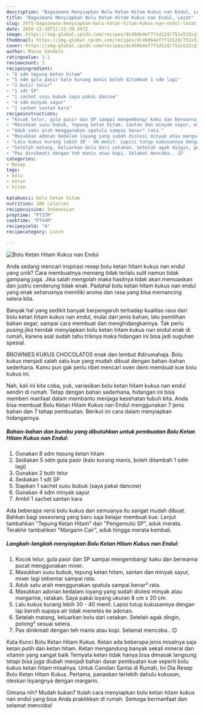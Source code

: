 ```yaml
---
description: "Bagaimana Menyiapkan Bolu Ketan Hitam Kukus nan Endul, Lezat"
title: "Bagaimana Menyiapkan Bolu Ketan Hitam Kukus nan Endul, Lezat"
slug: 2475-bagaimana-menyiapkan-bolu-ketan-hitam-kukus-nan-endul-lezat
date: 2020-12-18T11:33:34.547Z
image: https://img-global.cpcdn.com/recipes/dc49db4ef7f1d12d/751x532cq70/bolu-ketan-hitam-kukus-nan-endul-foto-resep-utama.jpg
thumbnail: https://img-global.cpcdn.com/recipes/dc49db4ef7f1d12d/751x532cq70/bolu-ketan-hitam-kukus-nan-endul-foto-resep-utama.jpg
cover: https://img-global.cpcdn.com/recipes/dc49db4ef7f1d12d/751x532cq70/bolu-ketan-hitam-kukus-nan-endul-foto-resep-utama.jpg
author: Mason Sanders
ratingvalue: 3.1
reviewcount: 3
recipeingredient:
- "8 sdm tepung ketan hitam"
- "5 sdm gula pasir kalo kurang manis boleh ditambah 1 sdm lagi"
- "2 butir telur"
- "1 sdt SP"
- "1 sachet susu bubuk saya pakai dancow"
- "4 sdm minyak sayur"
- "1 sachet santan kara"
recipeinstructions:
- "Kocok telur, gula pasir dan SP sampai mengembang/ kaku dan berwarna pucat menggunakan mixer."
- "Masukkan susu bubuk, tepung ketan hitam, santan dan minyak sayur, mixer lagi sebentar sampai rata."
- "Aduk satu arah menggunakan spatula sampai benar² rata."
- "Masukkan adonan kedalam loyang yang sudah diolesi minyak atau margarine, ratakan. Saya pakai loyang ukuran 8 cm x 20 cm."
- "Lalu kukus kurang lebih 30 - 40 menit. Lapisi tutup kukusannya dengan lap bersih supaya air tidak menetes ke adonan."
- "Setelah matang, keluarkan bolu dari cetakan. Setelah agak dingin, potong² sesuai selera."
- "Pas dinikmati dengan teh manis atau kopi. Selamat mencoba.. 😉"
categories:
- Resep
tags:
- bolu
- ketan
- hitam

katakunci: bolu ketan hitam 
nutrition: 286 calories
recipecuisine: Indonesian
preptime: "PT37M"
cooktime: "PT44M"
recipeyield: "4"
recipecategory: Lunch

---
```



![Bolu Ketan Hitam Kukus nan Endul](https://img-global.cpcdn.com/recipes/dc49db4ef7f1d12d/751x532cq70/bolu-ketan-hitam-kukus-nan-endul-foto-resep-utama.jpg)

Anda sedang mencari inspirasi resep bolu ketan hitam kukus nan endul yang unik? Cara membuatnya memang tidak terlalu sulit namun tidak gampang juga. Jika salah mengolah maka hasilnya tidak akan memuaskan dan justru cenderung tidak enak. Padahal bolu ketan hitam kukus nan endul yang enak seharusnya memiliki aroma dan rasa yang bisa memancing selera kita.

Banyak hal yang sedikit banyak berpengaruh terhadap kualitas rasa dari bolu ketan hitam kukus nan endul, mulai dari jenis bahan, lalu pemilihan bahan segar, sampai cara membuat dan menghidangkannya. Tak perlu pusing jika hendak menyiapkan bolu ketan hitam kukus nan endul enak di rumah, karena asal sudah tahu triknya maka hidangan ini bisa jadi suguhan spesial.

BROWNIES KUKUS CHOCOLATOS enak dan lembut #dirumahaja. Bolu kukus menjadi salah satu kue yang mudah dibuat dengan bahan-bahan sederhana. Kamu pun gak perlu ribet mencari oven demi membuat kue bolu kukus ini.


Nah, kali ini kita coba, yuk, variasikan bolu ketan hitam kukus nan endul sendiri di rumah. Tetap dengan bahan sederhana, hidangan ini bisa memberi manfaat dalam membantu menjaga kesehatan tubuh kita. Anda bisa membuat Bolu Ketan Hitam Kukus nan Endul menggunakan 7 jenis bahan dan 7 tahap pembuatan. Berikut ini cara dalam menyiapkan hidangannya.

<!--inarticleads1-->

##### Bahan-bahan dan bumbu yang dibutuhkan untuk pembuatan Bolu Ketan Hitam Kukus nan Endul:

1. Gunakan 8 sdm tepung ketan hitam
1. Sediakan 5 sdm gula pasir (kalo kurang manis, boleh ditambah 1 sdm lagi)
1. Gunakan 2 butir telur
1. Sediakan 1 sdt SP
1. Siapkan 1 sachet susu bubuk (saya pakai dancow)
1. Gunakan 4 sdm minyak sayur
1. Ambil 1 sachet santan kara


Ada beberapa versi bolu kukus dan semuanya itu sangat mudah dibuat. Bahkan bagi seseorang yang baru saja belajar membuat kue. Lanjut tambahkan &#34;Tepung Ketan Hitam&#34; dan &#34;Pengemulsi SP&#34;, aduk merata. Terakhir tambahkan &#34;Margarin Cair&#34;, aduk hingga merata kembali. 

<!--inarticleads2-->

##### Langkah-langkah menyiapkan Bolu Ketan Hitam Kukus nan Endul:

1. Kocok telur, gula pasir dan SP sampai mengembang/ kaku dan berwarna pucat menggunakan mixer.
1. Masukkan susu bubuk, tepung ketan hitam, santan dan minyak sayur, mixer lagi sebentar sampai rata.
1. Aduk satu arah menggunakan spatula sampai benar² rata.
1. Masukkan adonan kedalam loyang yang sudah diolesi minyak atau margarine, ratakan. Saya pakai loyang ukuran 8 cm x 20 cm.
1. Lalu kukus kurang lebih 30 - 40 menit. Lapisi tutup kukusannya dengan lap bersih supaya air tidak menetes ke adonan.
1. Setelah matang, keluarkan bolu dari cetakan. Setelah agak dingin, potong² sesuai selera.
1. Pas dinikmati dengan teh manis atau kopi. Selamat mencoba.. 😉


Kata Kunci Bolu Ketan Hitam Kukus. Ketan ada beberapa jenis misalnya saja ketan putih dan ketan hitam. Ketan mengandung banyak sekali mineral dan vitamin yang sangat baik Ternyata ketan tidak hanya bisa dimasak langsung tetapi bisa juga diubah menjadi bahan dasar pembuatan kue seperti bolu kukus ketan hitam misalnya. Untuk Camilan Santai di Rumah, Ini Dia Resep Bolu Ketan Hitam Kukus. Pertama, panaskan terlebih dahulu kukusan, oleskan loyangnya dengan margarin. 

Gimana nih? Mudah bukan? Itulah cara menyiapkan bolu ketan hitam kukus nan endul yang bisa Anda praktikkan di rumah. Semoga bermanfaat dan selamat mencoba!
